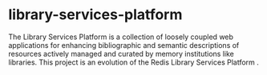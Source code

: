 library-services-platform
=========================

The Library Services Platform is a collection of loosely coupled web applications for enhancing bibliographic and semantic descriptions of resources actively managed and curated by memory institutions like libraries. This project is an evolution of the Redis Library Services Platform .
